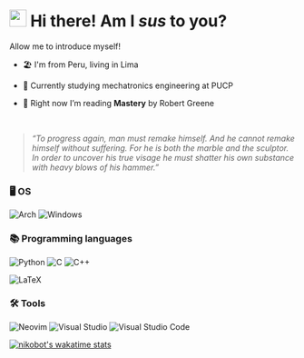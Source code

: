 <h1><img src="https://emojis.slackmojis.com/emojis/images/1605722420/11386/among_us_orange_dance.gif?1605722420" width="30"/> Hi there! Am I <i>sus</i> to you? </h1>
Allow me to introduce myself!
<!-- <img align="right" width="40%" src="https://github-readme-stats.vercel.app/api?username=raykei&theme=tokyonight&show_icons=true)](https://github.com/raykei/github-readme-stats"/> -->



- 🏖️ I'm from Peru, living in Lima

- 🤖 Currently studying mechatronics engineering at PUCP

- 🌱 Right now I’m reading **Mastery** by Robert Greene
<br />

> *“To progress again, man must remake himself. And he cannot remake himself without suffering. For he is both the marble and the sculptor. In order to uncover his true visage he must shatter his own substance with heavy blows of his hammer.”*


### 🖥️ OS
![Arch](https://camo.githubusercontent.com/475872e1f2cac72e412088c4e36679a65ec651859bd67fcfcc62994eca9bd6df/68747470733a2f2f696d672e736869656c64732e696f2f7374617469632f76313f7374796c653d666f722d7468652d6261646765266d6573736167653d417263682b4c696e757826636f6c6f723d313739334431266c6f676f3d417263682b4c696e7578266c6f676f436f6c6f723d464646464646266c6162656c3d)
![Windows](https://img.shields.io/badge/Windows-0078D6?style=for-the-badge&logo=windows&logoColor=white)
### 📚 Programming languages
![Python](https://img.shields.io/badge/python-3670A0?style=for-the-badge&logo=python&logoColor=ffdd54)
![C](https://img.shields.io/badge/c-100000?style=for-the-badge&logo=c%2B%2B&logoColor=white)
![C++](https://img.shields.io/badge/c++-%2300599C.svg?style=for-the-badge&logo=c%2B%2B&logoColor=white)

![LaTeX](http://img.shields.io/badge/-LaTeX-008080?style=for-the-badge&logo=latex&logoColor=ffffff)
### 🛠️ Tools
![Neovim](https://img.shields.io/badge/Neovim-57A143?logo=neovim&logoColor=white&style=for-the-badge)
![Visual Studio](https://img.shields.io/badge/Visual%20Studio-5C2D91.svg?style=for-the-badge&logo=visual-studio&logoColor=white)
![Visual Studio Code](https://img.shields.io/badge/Visual%20Studio%20Code-0078d7.svg?style=for-the-badge&logo=visual-studio-code&logoColor=white)



[![nikobot's wakatime stats](https://github-readme-stats.vercel.app/api/wakatime?username=Raykei)](https://github.com/nikoboto/github-readme-stats)
<!--
**Raykei/Raykei** is a ✨ _special_ ✨ repository because its `README.md` (this file) appears on your GitHub profile.

Here are some ideas to get you started:

- 🔭 I’m currently working on ...
- 🌱 I’m currently learning ...
- 👯 I’m looking to collaborate on ...
- 🤔 I’m looking for help with ...
- 💬 Ask me about ...
- 📫 How to reach me: ...
- 😄 Pronouns: ...
- ⚡ Fun fact: ...
-->

